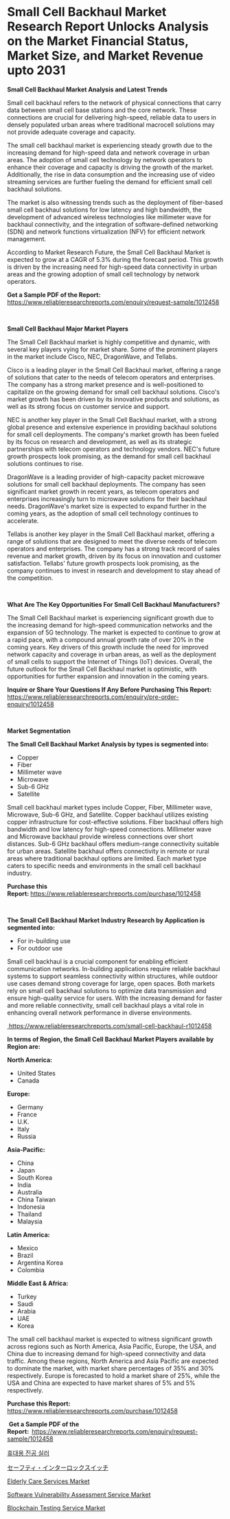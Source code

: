 <p><h1>Small Cell Backhaul Market Research Report Unlocks Analysis on the Market Financial Status, Market Size, and Market Revenue upto 2031</h1></p><p><strong>Small Cell Backhaul Market Analysis and Latest Trends</strong></p>
<p><p>Small cell backhaul refers to the network of physical connections that carry data between small cell base stations and the core network. These connections are crucial for delivering high-speed, reliable data to users in densely populated urban areas where traditional macrocell solutions may not provide adequate coverage and capacity.</p><p>The small cell backhaul market is experiencing steady growth due to the increasing demand for high-speed data and network coverage in urban areas. The adoption of small cell technology by network operators to enhance their coverage and capacity is driving the growth of the market. Additionally, the rise in data consumption and the increasing use of video streaming services are further fueling the demand for efficient small cell backhaul solutions.</p><p>The market is also witnessing trends such as the deployment of fiber-based small cell backhaul solutions for low latency and high bandwidth, the development of advanced wireless technologies like millimeter wave for backhaul connectivity, and the integration of software-defined networking (SDN) and network functions virtualization (NFV) for efficient network management.</p><p>According to Market Research Future, the Small Cell Backhaul Market is expected to grow at a CAGR of 5.3% during the forecast period. This growth is driven by the increasing need for high-speed data connectivity in urban areas and the growing adoption of small cell technology by network operators.</p></p>
<p><strong>Get a Sample PDF of the Report:&nbsp;</strong> <a href="https://www.reliableresearchreports.com/enquiry/request-sample/1012458">https://www.reliableresearchreports.com/enquiry/request-sample/1012458</a></p>
<p>&nbsp;</p>
<p><strong>Small Cell Backhaul Major Market Players</strong></p>
<p><p>The Small Cell Backhaul market is highly competitive and dynamic, with several key players vying for market share. Some of the prominent players in the market include Cisco, NEC, DragonWave, and Tellabs.</p><p>Cisco is a leading player in the Small Cell Backhaul market, offering a range of solutions that cater to the needs of telecom operators and enterprises. The company has a strong market presence and is well-positioned to capitalize on the growing demand for small cell backhaul solutions. Cisco's market growth has been driven by its innovative products and solutions, as well as its strong focus on customer service and support.</p><p>NEC is another key player in the Small Cell Backhaul market, with a strong global presence and extensive experience in providing backhaul solutions for small cell deployments. The company's market growth has been fueled by its focus on research and development, as well as its strategic partnerships with telecom operators and technology vendors. NEC's future growth prospects look promising, as the demand for small cell backhaul solutions continues to rise.</p><p>DragonWave is a leading provider of high-capacity packet microwave solutions for small cell backhaul deployments. The company has seen significant market growth in recent years, as telecom operators and enterprises increasingly turn to microwave solutions for their backhaul needs. DragonWave's market size is expected to expand further in the coming years, as the adoption of small cell technology continues to accelerate.</p><p>Tellabs is another key player in the Small Cell Backhaul market, offering a range of solutions that are designed to meet the diverse needs of telecom operators and enterprises. The company has a strong track record of sales revenue and market growth, driven by its focus on innovation and customer satisfaction. Tellabs' future growth prospects look promising, as the company continues to invest in research and development to stay ahead of the competition.</p></p>
<p>&nbsp;</p>
<p><strong>What Are The Key Opportunities For Small Cell Backhaul Manufacturers?</strong></p>
<p><p>The Small Cell Backhaul market is experiencing significant growth due to the increasing demand for high-speed communication networks and the expansion of 5G technology. The market is expected to continue to grow at a rapid pace, with a compound annual growth rate of over 20% in the coming years. Key drivers of this growth include the need for improved network capacity and coverage in urban areas, as well as the deployment of small cells to support the Internet of Things (IoT) devices. Overall, the future outlook for the Small Cell Backhaul market is optimistic, with opportunities for further expansion and innovation in the coming years.</p></p>
<p><strong>Inquire or Share Your Questions If Any Before Purchasing This Report:</strong> <a href="https://www.reliableresearchreports.com/enquiry/pre-order-enquiry/1012458">https://www.reliableresearchreports.com/enquiry/pre-order-enquiry/1012458</a></p>
<p>&nbsp;</p>
<p><strong>Market Segmentation</strong></p>
<p><strong>The Small Cell Backhaul Market Analysis by types is segmented into:</strong></p>
<p><ul><li>Copper</li><li>Fiber</li><li>Millimeter wave</li><li>Microwave</li><li>Sub-6 GHz</li><li>Satellite</li></ul></p>
<p><p>Small cell backhaul market types include Copper, Fiber, Millimeter wave, Microwave, Sub-6 GHz, and Satellite. Copper backhaul utilizes existing copper infrastructure for cost-effective solutions. Fiber backhaul offers high bandwidth and low latency for high-speed connections. Millimeter wave and Microwave backhaul provide wireless connections over short distances. Sub-6 GHz backhaul offers medium-range connectivity suitable for urban areas. Satellite backhaul offers connectivity in remote or rural areas where traditional backhaul options are limited. Each market type caters to specific needs and environments in the small cell backhaul industry.</p></p>
<p><strong>Purchase this Report:&nbsp;</strong><a href="https://www.reliableresearchreports.com/purchase/1012458">https://www.reliableresearchreports.com/purchase/1012458</a></p>
<p>&nbsp;</p>
<p><strong>The Small Cell Backhaul Market Industry Research by Application is segmented into:</strong></p>
<p><ul><li>For in-building use</li><li>For outdoor use</li></ul></p>
<p><p>Small cell backhaul is a crucial component for enabling efficient communication networks. In-building applications require reliable backhaul systems to support seamless connectivity within structures, while outdoor use cases demand strong coverage for large, open spaces. Both markets rely on small cell backhaul solutions to optimize data transmission and ensure high-quality service for users. With the increasing demand for faster and more reliable connectivity, small cell backhaul plays a vital role in enhancing overall network performance in diverse environments.</p></p>
<p><a href="https://www.reliableresearchreports.com/small-cell-backhaul-r1012458">&nbsp;https://www.reliableresearchreports.com/small-cell-backhaul-r1012458</a></p>
<p><strong>In terms of Region, the Small Cell Backhaul Market Players available by Region are:</strong></p>
<p>
    <p> <strong> North America: </strong>
        <ul>
            <li>United States</li>
            <li>Canada</li>
        </ul>
        </p> 
    <p> <strong> Europe: </strong>
        <ul>
            <li>Germany</li>
            <li>France</li>
            <li>U.K.</li>
            <li>Italy</li>
            <li>Russia</li>
        </ul>
        </p> 
    <p> <strong> Asia-Pacific: </strong>
        <ul>
            <li>China</li>
            <li>Japan</li>
            <li>South Korea</li>
            <li>India</li>
            <li>Australia</li>
            <li>China Taiwan</li>
            <li>Indonesia</li>
            <li>Thailand</li>
            <li>Malaysia</li>
        </ul>
        </p> 
    <p> <strong> Latin America: </strong>
        <ul>
            <li>Mexico</li>
            <li>Brazil</li>
            <li>Argentina Korea</li>
            <li>Colombia</li>
        </ul>
        </p> 
    <p> <strong> Middle East & Africa: </strong>
        <ul>
            <li>Turkey</li>
            <li>Saudi</li>
            <li>Arabia</li>
            <li>UAE</li>
            <li>Korea</li>
        </ul>
    </p>
    </p>
<p><p>The small cell backhaul market is expected to witness significant growth across regions such as North America, Asia Pacific, Europe, the USA, and China due to increasing demand for high-speed connectivity and data traffic. Among these regions, North America and Asia Pacific are expected to dominate the market, with market share percentages of 35% and 30% respectively. Europe is forecasted to hold a market share of 25%, while the USA and China are expected to have market shares of 5% and 5% respectively.</p></p>
<p><strong>Purchase this Report: </strong><a href="https://www.reliableresearchreports.com/purchase/1012458">https://www.reliableresearchreports.com/purchase/1012458</a></p>
<p>&nbsp;<strong>Get a Sample PDF of the Report:&nbsp;&nbsp;</strong><a href="https://www.reliableresearchreports.com/enquiry/request-sample/1012458">https://www.reliableresearchreports.com/enquiry/request-sample/1012458</a></p>
<p><strong></strong></p>
<p><p><a href="https://medium.com/@daveblock56/%ED%9C%B4%EB%8C%80%EC%9A%A9-%EC%A7%84%EA%B3%B5-%ED%8F%AC%EC%9E%A5%EA%B8%B0-%EC%8B%9C%EC%9E%A5-%ED%86%B5%EC%B0%B0-%EC%8B%9C%EC%9E%A5-%EB%8F%99%ED%96%A5-%EC%84%B1%EC%9E%A5-2024%EB%85%84%EB%B6%80%ED%84%B0-2031%EB%85%84%EA%B9%8C%EC%A7%80-%EC%98%88%EC%83%81%EB%90%A8-fdc8a4ba6d7c">휴대용 진공 실러</a></p><p><a href="https://medium.com/@teridactyl90/%E5%AE%89%E5%85%A8%E3%82%A4%E3%83%B3%E3%82%BF%E3%83%BC%E3%83%AD%E3%83%83%E3%82%AF%E3%82%B9%E3%82%A4%E3%83%83%E3%83%81%E5%B8%82%E5%A0%B4-%E3%82%BF%E3%82%A4%E3%83%97-%E3%82%A2%E3%83%97%E3%83%AA%E3%82%B1%E3%83%BC%E3%82%B7%E3%83%A7%E3%83%B3-%E3%81%8A%E3%82%88%E3%81%B3%E5%9C%B0%E7%90%86%E3%81%AB%E3%82%88%E3%82%8B%E5%8C%85%E6%8B%AC%E7%9A%84%E3%81%AA%E8%A9%95%E4%BE%A1-4d78f3a165b1">セーフティ・インターロックスイッチ</a></p><p><a href="https://github.com/susanjprice2023/Market-Research-Report-List-1/blob/main/elderly-care-services-market.md">Elderly Care Services Market</a></p><p><a href="https://www.linkedin.com/pulse/software-vulnerability-assessment-service-market-competitive-kd4af">Software Vulnerability Assessment Service Market</a></p><p><a href="https://www.linkedin.com/pulse/blockchain-testing-service-market-furnishes-information-share-trends-lcfvf">Blockchain Testing Service Market</a></p></p>